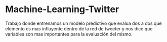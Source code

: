 # Machine-Learning-Twitter
Trabajo donde entrenamos un modelo predictivo que evalua dos a dos que elemento es mas influyente dentro de la red de tweeter y nos dice que variables son mas importantes para la evaluación del mismo.

